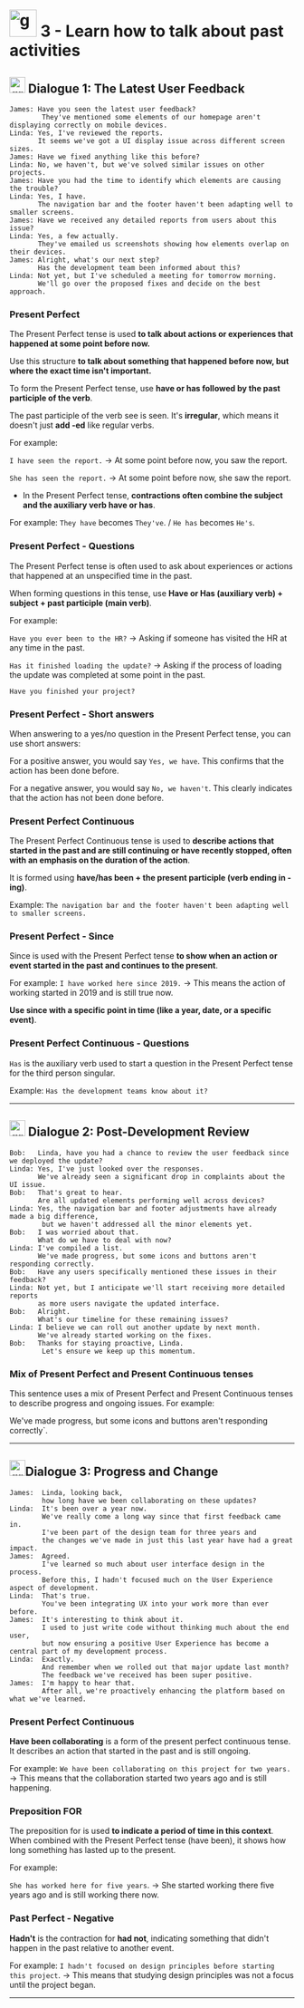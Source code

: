 # <img width="48" height="48" src="https://img.icons8.com/color/48/great-britain.png" alt="great britain"/> 3 - Learn how to talk about past activities

## <img width="28" height="28" src="https://img.icons8.com/color/28/great-britain.png" alt="great britain"/>  Dialogue 1: The Latest User Feedback

```
James: Have you seen the latest user feedback?
        They've mentioned some elements of our homepage aren't displaying correctly on mobile devices.
Linda: Yes, I've reviewed the reports.
       It seems we've got a UI display issue across different screen sizes.
James: Have we fixed anything like this before?
Linda: No, we haven't, but we've solved similar issues on other projects.
James: Have you had the time to identify which elements are causing the trouble?
Linda: Yes, I have.
       The navigation bar and the footer haven't been adapting well to smaller screens.
James: Have we received any detailed reports from users about this issue?
Linda: Yes, a few actually.
       They've emailed us screenshots showing how elements overlap on their devices.
James: Alright, what's our next step?
       Has the development team been informed about this?
Linda: Not yet, but I've scheduled a meeting for tomorrow morning.
       We'll go over the proposed fixes and decide on the best approach.
```

### Present Perfect

The Present Perfect tense is used **to talk about actions or experiences that happened at some point before now.**

Use this structure **to talk about something that happened before now, but where the exact time isn't important.**

To form the Present Perfect tense, use **have or has followed by the past participle of the verb**.

The past participle of the verb see is seen. It's **irregular**, which means it doesn't just **add -ed** like regular verbs. 

For example:

`I have seen the report.` -> At some point before now, you saw the report.

`She has seen the report.` -> At some point before now, she saw the report.


- In the Present Perfect tense, **contractions often combine the subject and the auxiliary verb have or has**. 

For example: `They have` becomes `They've`. / `He has` becomes `He's`.


### Present Perfect - Questions


The Present Perfect tense is often used to ask about experiences or actions that happened at an unspecified time in the past.

When forming questions in this tense, use **Have or Has (auxiliary verb) + subject + past participle (main verb)**. 

For example:

`Have you ever been to the HR?` -> Asking if someone has visited the HR at any time in the past.

`Has it finished loading the update?` -> Asking if the process of loading the update was completed at some point in the past.

`Have you finished your project?`

### Present Perfect - Short answers


When answering to a yes/no question in the Present Perfect tense, you can use short answers:


For a positive answer, you would say `Yes, we have`. This confirms that the action has been done before.

For a negative answer, you would say `No, we haven't`. This clearly indicates that the action has not been done before.

### Present Perfect Continuous

The Present Perfect Continuous tense is used to **describe actions that started in the past and are still continuing or have recently stopped, often with an emphasis on the duration of the action**.

It is formed using **have/has been + the present participle (verb ending in -ing)**.

Example: `The navigation bar and the footer haven't been adapting well to smaller screens.`

### Present Perfect - Since

Since is used with the Present Perfect tense **to show when an action or event started in the past and continues to the present**. 

For example: `I have worked here since 2019.` -> This means the action of working started in 2019 and is still true now.

**Use since with a specific point in time (like a year, date, or a specific event)**.

### Present Perfect Continuous - Questions

`Has` is the auxiliary verb used to start a question in the Present Perfect tense for the third person singular.

Example: `Has the development teams know about it?`

---

##  <img width="28" height="28" src="https://img.icons8.com/color/28/great-britain.png" alt="great britain"/> Dialogue 2: Post-Development Review


```
Bob:   Linda, have you had a chance to review the user feedback since we deployed the update?
Linda: Yes, I've just looked over the responses.
       We've already seen a significant drop in complaints about the UI issue.
Bob:   That's great to hear.
       Are all updated elements performing well across devices?
Linda: Yes, the navigation bar and footer adjustments have already made a big difference,
        but we haven't addressed all the minor elements yet.
Bob:   I was worried about that.
       What do we have to deal with now?
Linda: I've compiled a list.
       We've made progress, but some icons and buttons aren't responding correctly.
Bob:   Have any users specifically mentioned these issues in their feedback?
Linda: Not yet, but I anticipate we'll start receiving more detailed reports
       as more users navigate the updated interface.
Bob:   Alright.
       What's our timeline for these remaining issues?
Linda: I believe we can roll out another update by next month.
       We've already started working on the fixes.
Bob:   Thanks for staying proactive, Linda.
        Let's ensure we keep up this momentum.
```

### Mix of Present Perfect and Present Continuous tenses 

This sentence uses a mix of Present Perfect and Present Continuous tenses to describe progress and ongoing issues. For example:

We've made progress, but some icons and buttons aren't responding correctly`. 

---

##   <img width="28" height="28" src="https://img.icons8.com/color/28/great-britain.png" alt="great britain"/>Dialogue 3: Progress and Change

```
James:  Linda, looking back,
        how long have we been collaborating on these updates?
Linda:  It's been over a year now.
        We've really come a long way since that first feedback came in.
        I've been part of the design team for three years and
        the changes we've made in just this last year have had a great impact.
James:  Agreed.
        I've learned so much about user interface design in the process.
        Before this, I hadn't focused much on the User Experience aspect of development.
Linda:  That's true.
        You've been integrating UX into your work more than ever before.
James:  It's interesting to think about it.
        I used to just write code without thinking much about the end user,
        but now ensuring a positive User Experience has become a central part of my development process.
Linda:  Exactly.
        And remember when we rolled out that major update last month?
        The feedback we've received has been super positive.
James:  I'm happy to hear that.
        After all, we're proactively enhancing the platform based on what we've learned.
```


### Present Perfect Continuous

**Have been collaborating** is a form of the present perfect continuous tense. It describes an action that started in the past and is still ongoing. 

For example: `We have been collaborating on this project for two years.` -> This means that the collaboration started two years ago and is still happening.


### Preposition FOR

The preposition for is used **to indicate a period of time in this context**. When combined with the Present Perfect tense (have been), it shows how long something has lasted up to the present. 

For example:

`She has worked here for five years`. -> She started working there five years ago and is still working there now.

### Past Perfect - Negative

**Hadn't** is the contraction for **had not**, indicating something that didn't happen in the past relative to another event.

For example: `I hadn't focused on design principles before starting this project`. -> This means that studying design principles was not a focus until the project began.

----
